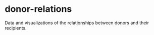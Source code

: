 # donor-relations
Data and visualizations of the relationships between donors and their recipients.

